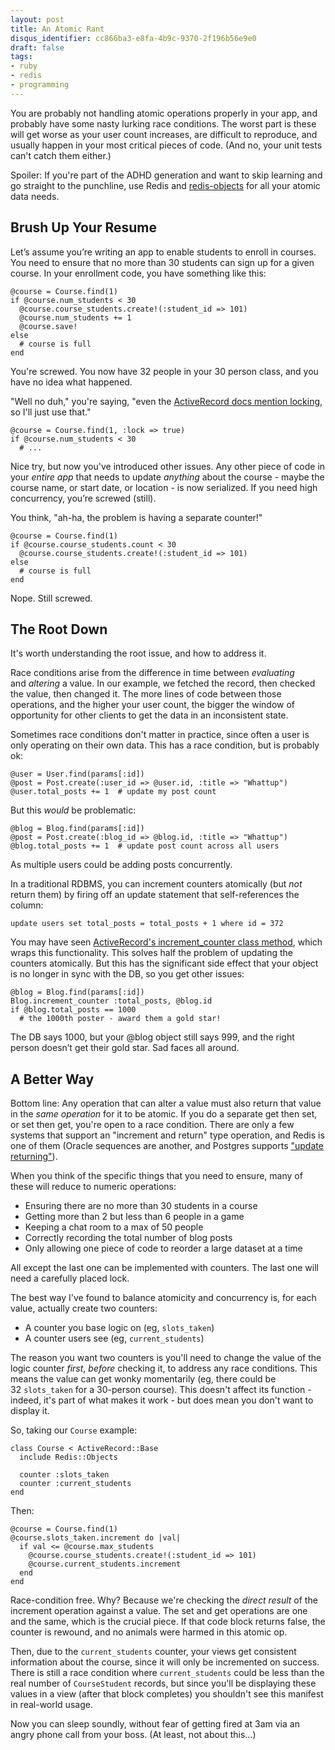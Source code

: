 ```yaml
---
layout: post
title: An Atomic Rant
disqus_identifier: cc866ba3-e8fa-4b9c-9370-2f196b56e9e0
draft: false
tags:
- ruby
- redis
- programming
---
```


You are probably not handling atomic operations properly in your app, and probably have some
nasty lurking race conditions. The worst part is these will get worse as your user count
increases, are difficult to reproduce, and usually happen in your most critical pieces of code.
(And no, your unit tests can't catch them either.)
<!--more-->
Spoiler: If you're part of the ADHD generation and want to skip learning and go straight to the punchline, use Redis and <a href="http://github.com/nateware/redis-objects">redis-objects</a> for all your atomic data needs.

Brush Up Your Resume
------------------------

Let’s assume you’re writing an app to enable students to enroll in courses. You need to ensure that no more than 30 students can sign up for a given course. In your enrollment code, you have something like this:

    @course = Course.find(1)
    if @course.num_students < 30
      @course.course_students.create!(:student_id => 101)
      @course.num_students += 1
      @course.save!
    else
      # course is full
    end

You're screwed. You now have 32 people in your 30 person class, and you have no idea what happened.

"Well no duh," you're saying, "even the <a href="http://api.rubyonrails.org/classes/ActiveRecord/Locking/Pessimistic.html">ActiveRecord docs mention locking</a>, so I'll just use that."

    @course = Course.find(1, :lock => true)
    if @course.num_students < 30
      # ...

Nice try, but now you've introduced other issues. Any other piece of code in your *entire app* that needs to update *anything* about the course - maybe the course name, or start date, or location - is now serialized. If you need high concurrency, you’re screwed (still).

You think, "ah-ha, the problem is having a separate counter!"

    @course = Course.find(1)
    if @course.course_students.count < 30
      @course.course_students.create!(:student_id => 101)
    else
      # course is full
    end

Nope. Still screwed.

The Root Down
-------------
It's worth understanding the root issue, and how to address it.

Race conditions arise from the difference in time between *evaluating* and *altering* a value. In our example, we fetched the record, then checked the value, then changed it. The more lines of code between those operations, and the higher your user count, the bigger the window of opportunity for other clients to get the data in an inconsistent state.

Sometimes race conditions don't matter in practice, since often a user is only operating on their own data. This has a race condition, but is probably ok:

    @user = User.find(params[:id])
    @post = Post.create(:user_id => @user.id, :title => "Whattup")
    @user.total_posts += 1  # update my post count

But this *would* be problematic:

    @blog = Blog.find(params[:id])
    @post = Post.create(:blog_id => @blog.id, :title => "Whattup")
    @blog.total_posts += 1  # update post count across all users

As multiple users could be adding posts concurrently.

In a traditional RDBMS, you can increment counters atomically (but *not* return them) by firing off an update statement that self-references the column:

    update users set total_posts = total_posts + 1 where id = 372

You may have seen <a href="http://api.rubyonrails.org/classes/ActiveRecord/Base.html#M002278">ActiveRecord's increment_counter class method</a>, which wraps this functionality. This solves half the problem of updating the counters atomically. But this has the significant side effect that your object is no longer in sync with the DB, so you get other issues:

    @blog = Blog.find(params[:id])
    Blog.increment_counter :total_posts, @blog.id
    if @blog.total_posts == 1000
      # the 1000th poster - award them a gold star!

The DB says 1000, but your @blog object still says 999, and the right person doesn’t get their gold star. Sad faces all around.

A Better Way
------------
Bottom line: Any operation that can alter a value must also return that value in the *same operation* for it to be atomic. If you do a separate get then set, or set then get, you're open to a race condition. There are only a few systems that support an "increment and return" type operation, and Redis is one of them (Oracle sequences are another, and Postgres supports ["update returning"](http://www.postgresql.org/docs/8.2/static/sql-update.html "Postgres docs")).

When you think of the specific things that you need to ensure, many of these will reduce to numeric operations:

* Ensuring there are no more than 30 students in a course
* Getting more than 2 but less than 6 people in a game
* Keeping a chat room to a max of 50 people
* Correctly recording the total number of blog posts
* Only allowing one piece of code to reorder a large dataset at a time

All except the last one can be implemented with counters. The last one will need a carefully placed lock.

The best way I've found to balance atomicity and concurrency is, for each value, actually create two counters:

* A counter you base logic on (eg, `slots_taken`)
* A counter users see (eg, `current_students`)

The reason you want two counters is you'll need to change the value of the logic counter *first*, *before* checking it, to address any race conditions. This means the value can get wonky momentarily (eg, there could be 32 `slots_taken` for a 30-person course). This doesn't affect its function - indeed, it's part of what makes it work - but does mean you don't want to display it.

So, taking our `Course` example:

    class Course < ActiveRecord::Base
      include Redis::Objects

      counter :slots_taken
      counter :current_students
    end

Then:

    @course = Course.find(1)
    @course.slots_taken.increment do |val|
      if val <= @course.max_students
        @course.course_students.create!(:student_id => 101)
        @course.current_students.increment
      end
    end

Race-condition free. Why? Because we're checking the *direct result* of the increment operation against a value.  The set and get operations are one and the same, which is the crucial piece.  If that code block returns false, the counter is rewound, and no animals were harmed in this atomic op.

Then, due to the `current_students` counter, your views get consistent information about the course, since it will only be incremented on success. There is still a race condition where `current_students` could be less than the real number of `CourseStudent` records, but since you'll be displaying these values in a view (after that block completes) you shouldn't see this manifest in real-world usage.

Now you can sleep soundly, without fear of getting fired at 3am via an angry phone call from your boss. (At least, not about this…)

